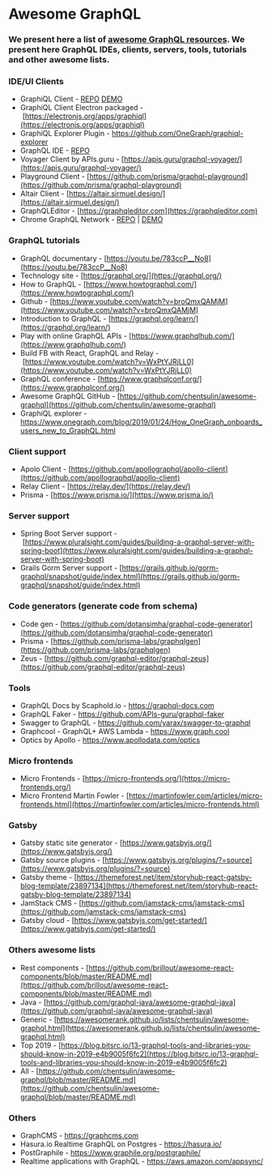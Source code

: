# Awesome GraphQL

### We present here a list of [awesome GraphQL resources](https://apifacade.com/awesome-graphql). We present here GraphQL IDEs, clients, servers, tools, tutorials and other awesome lists.

### IDE/UI Clients

- GraphiQL Client - [REPO](https://github.com/graphql/graphiql) [DEMO](https://github.com/graphql/graphiql)
- GraphiQL Client Electron packaged - [https://electronjs.org/apps/graphiql](https://electronjs.org/apps/graphiql)
- GraphiQL Explorer Plugin - https://github.com/OneGraph/graphiql-explorer
- GraphQL IDE - [REPO](https://github.com/redound/graphql-ide)
- Voyager Client by APIs.guru - [https://apis.guru/graphql-voyager/](https://apis.guru/graphql-voyager/)
- Playground Client - [https://github.com/prisma/graphql-playground](https://github.com/prisma/graphql-playground)
- Altair Client - [https://altair.sirmuel.design/](https://altair.sirmuel.design/)
- GraphQLEditor - [https://graphqleditor.com](https://graphqleditor.com)
- Chrome GraphQL Network - [REPO](https://github.com/Ghirro/graphql-network) | [DEMO](https://chrome.google.com/webstore/detail/graphql-network/igbmhmnkobkjalekgiehijefpkdemocm)

### GraphQL tutorials

- GraphQL documentary - [https://youtu.be/783ccP__No8](https://youtu.be/783ccP__No8)
- Technology site - [https://graphql.org/](https://graphql.org/)
- How to GraphQL - [https://www.howtographql.com/](https://www.howtographql.com/)
- Github - [https://www.youtube.com/watch?v=broQmxQAMjM](https://www.youtube.com/watch?v=broQmxQAMjM)
- Introduction to GraphQL - [https://graphql.org/learn/](https://graphql.org/learn/)
- Play with online GraphQL APIs - [https://www.graphqlhub.com/](https://www.graphqlhub.com/)
- Build FB with React, GraphQL and Relay - [https://www.youtube.com/watch?v=WxPtYJRjLL0](https://www.youtube.com/watch?v=WxPtYJRjLL0)
- GraphQL conference - [https://www.graphqlconf.org/](https://www.graphqlconf.org/)
- Awesome GraphQL GitHub - [https://github.com/chentsulin/awesome-graphql](https://github.com/chentsulin/awesome-graphql)
- GraphiQL explorer - https://www.onegraph.com/blog/2019/01/24/How_OneGraph_onboards_users_new_to_GraphQL.html

### Client support

- Apolo Client - [https://github.com/apollographql/apollo-client](https://github.com/apollographql/apollo-client)
- Relay Client - [https://relay.dev/](https://relay.dev/)
- Prisma - [https://www.prisma.io/](https://www.prisma.io/)

### Server support

- Spring Boot Server support - [https://www.pluralsight.com/guides/building-a-graphql-server-with-spring-boot](https://www.pluralsight.com/guides/building-a-graphql-server-with-spring-boot)
- Grails Gorm Server support - [https://grails.github.io/gorm-graphql/snapshot/guide/index.html](https://grails.github.io/gorm-graphql/snapshot/guide/index.html)

### Code generators (generate code from schema)

- Code gen - [https://github.com/dotansimha/graphql-code-generator](https://github.com/dotansimha/graphql-code-generator)
- Prisma - [https://github.com/prisma-labs/graphqlgen](https://github.com/prisma-labs/graphqlgen)
- Zeus - [https://github.com/graphql-editor/graphql-zeus](https://github.com/graphql-editor/graphql-zeus)

### Tools
- GraphQL Docs by Scaphold.io - https://graphql-docs.com
- GraphQL Faker - https://github.com/APIs-guru/graphql-faker
- Swagger to GraphQL - https://github.com/yarax/swagger-to-graphql
- Graphcool - GraphQL+ AWS Lambda - https://www.graph.cool 
- Optics by Apollo - https://www.apollodata.com/optics 

### Micro frontends

- Micro Frontends - [https://micro-frontends.org/](https://micro-frontends.org/)
- Micro Frontend Martin Fowler - [https://martinfowler.com/articles/micro-frontends.html](https://martinfowler.com/articles/micro-frontends.html)

### Gatsby

- Gatsby static site generator - [https://www.gatsbyjs.org/](https://www.gatsbyjs.org/)
- Gatsby source plugins - [https://www.gatsbyjs.org/plugins/?=source](https://www.gatsbyjs.org/plugins/?=source)
- Gatsby theme - [https://themeforest.net/item/storyhub-react-gatsby-blog-template/23897134](https://themeforest.net/item/storyhub-react-gatsby-blog-template/23897134)
- JamStack CMS - [https://github.com/jamstack-cms/jamstack-cms](https://github.com/jamstack-cms/jamstack-cms)
- Gatsby cloud - [https://www.gatsbyjs.com/get-started/](https://www.gatsbyjs.com/get-started/)

### Others awesome lists

- Rest components - [https://github.com/brillout/awesome-react-components/blob/master/README.md](https://github.com/brillout/awesome-react-components/blob/master/README.md)
- Java - [https://github.com/graphql-java/awesome-graphql-java](https://github.com/graphql-java/awesome-graphql-java)
- Generic - [https://awesomerank.github.io/lists/chentsulin/awesome-graphql.html](https://awesomerank.github.io/lists/chentsulin/awesome-graphql.html)
- Top 2019 - [https://blog.bitsrc.io/13-graphql-tools-and-libraries-you-should-know-in-2019-e4b9005f6fc2](https://blog.bitsrc.io/13-graphql-tools-and-libraries-you-should-know-in-2019-e4b9005f6fc2)
- All - [https://github.com/chentsulin/awesome-graphql/blob/master/README.md](https://github.com/chentsulin/awesome-graphql/blob/master/README.md)

### Others

- GraphCMS - https://graphcms.com
- Hasura.io Realtime GraphQL on Postgres - https://hasura.io/
- PostGraphile - https://www.graphile.org/postgraphile/
- Realtime applications with GraphQL - https://aws.amazon.com/appsync/


